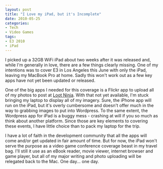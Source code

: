 ```yaml
---
layout: post
title: "I Love my iPad, but it's Incomplete"
date: 2010-05-25
categories:
- Tech
- Video Games
tags:
- E3 2010
- iPad
---
```


<p class="intro"><span class="dropcap">I</span> picked up a 32GB WiFi iPad about two weeks after it was released and, while I'm generally in love, there are a few things clearly missing. One of my intentions was to cover E3 in Los Angeles this June with only the iPad, leaving my MacBook Pro at home. Sadly this won't work out as a few key apps have not yet been updated or released.</p>

One of the big apps I needed for this coverage is a Flickr app to upload all of my photos to post at [Loot Ninja][lootninja]. With that not yet available, I'm stuck bringing my laptop to display all of my imagery. Sure, the iPhone app will run on the iPad, but it's overly cumbersome and doesn't offer much in the way to grabbing images to put into Wordpress. To the same extent, the Wordpress app for iPad is a buggy mess - crashing at will if you so much as think about another platform. Since those are key elements to covering these events, I have little choice than to pack my laptop for the trip.

I have a lot of faith in the development community that all the apps will come and/or get updated in fair amount of time. But for now, the iPad won't serve the purpose as a video game conference coverage beast in my travel bag. I'll still it use as an eBook reader, movie viewer, internet browser and game player, but all of my major writing and photo uploading will be relegated back to the Mac. One day... one day.

[lootninja]: http://www.loot-ninja.com
